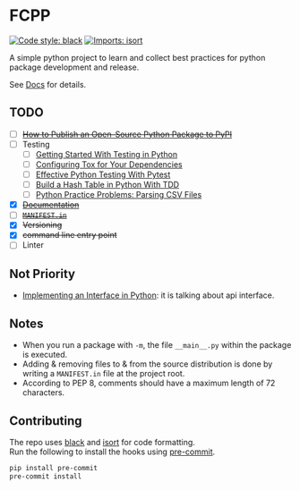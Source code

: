 # FCPP

[![Code style: black](https://img.shields.io/badge/code%20style-black-000000.svg)](https://github.com/psf/black)
[![Imports: isort](https://img.shields.io/badge/%20imports-isort-%231674b1?style=flat&labelColor=ef8336)](https://pycqa.github.io/isort/)

A simple python project to learn and collect best practices for python package development and release.

See [Docs](https://dochosting.gitlab.io/shadowfcpp/) for details.

## TODO

- [ ] ~~[How to Publish an Open-Source Python Package to PyPI](https://realpython.com/pypi-publish-python-package/#get-to-know-python-packaging)~~
- [ ] Testing
  - [ ] [Getting Started With Testing in Python](https://realpython.com/python-testing)
  - [ ] [Configuring Tox for Your Dependencies](https://realpython.com/python-testing/#testing-in-multiple-environments)
  - [ ] [Effective Python Testing With Pytest](https://realpython.com/pytest-python-testing)
  - [ ] [Build a Hash Table in Python With TDD](https://realpython.com/python-hash-table/)
  - [ ] [Python Practice Problems: Parsing CSV Files](https://realpython.com/python-interview-problem-parsing-csv-files/)
- [x] ~~[Documentation](https://realpython.com/documenting-python-code/)~~
- [ ] ~~[`MANIFEST.in`](https://packaging.python.org/en/latest/guides/using-manifest-in/)~~
- [x] ~~Versioning~~
- [x] ~~command line entry point~~
- [ ] Linter

## Not Priority

- [Implementing an Interface in Python](https://realpython.com/python-interface/): it is talking about api interface.

## Notes

- When you run a package with `-m`, the file `__main__.py` within the package is executed.
- Adding & removing files to & from the source distribution is done by writing a `MANIFEST.in` file at the project root.
- According to PEP 8, comments should have a maximum length of 72 characters.

## Contributing

The repo uses [black](https://github.com/psf/black) and [isort](https://github.com/PyCQA/isort) for code formatting.  
Run the following to install the hooks using [pre-commit](https://pre-commit.com/).

```bash
pip install pre-commit
pre-commit install
```
